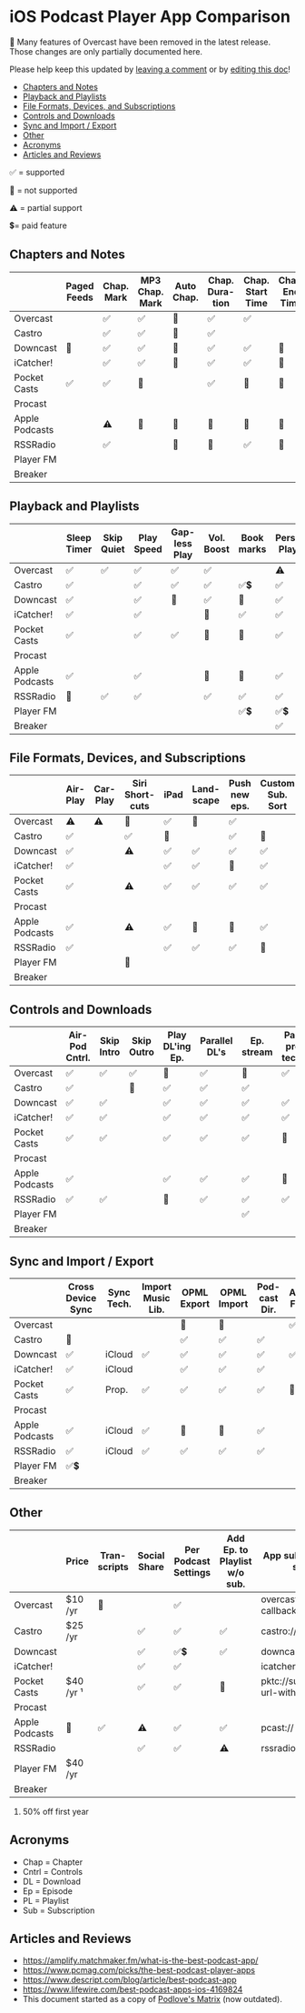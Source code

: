 # iOS Podcast Player App Comparison

🔔 Many features of Overcast have been removed in the latest release. Those changes are only partially documented here.

Please help keep this updated by [leaving a comment](https://github.com/hbmartin/ios-podcast-player-comparison/issues) or by [editing this doc](https://github.com/hbmartin/ios-podcast-player-comparison/edit/main/README.md)!

* [Chapters and Notes](#chapters-and-notes)
* [Playback and Playlists](#playback-and-playlists)
* [File Formats, Devices, and Subscriptions](#file-formats-devices-and-subscriptions)
* [Controls and Downloads](#controls-and-downloads)
* [Sync and Import / Export](#sync-and-import--export)
* [Other](#other)
* [Acronyms](#acronyms)
* [Articles and Reviews](#articles-and-reviews)

✅ = supported

🚫 = not supported

⚠️ = partial support

💲= paid feature

## Chapters and Notes

|                | Paged Feeds | Chap. Mark | MP3 Chap. Mark | Auto Chap. | Chap. Dura-tion | Chap. Start Time | Chap. End Time | Chap. Image | Notes for DL'd | Notes w/o DL |
| -------------- | ----------- | ---------- | -------------- | ---------- | --------------- | ---------------- | -------------- | ----------- | -------------- | ------------ |
| Overcast       |             | ✅          | ✅              | 🚫          | ✅               | ✅                |                | ✅           | ✅              |              |
| Castro         |             | ✅          | ✅              | 🚫          | ✅               |                  |                | ✅           | ✅              | ✅            |
| Downcast       | 🚫           | ✅          | ✅              | 🚫          | ✅               | ✅                | 🚫              | ✅           | ✅              | ✅            |
| iCatcher!      |             | ✅          | ✅              | 🚫          | ✅               | ✅                | 🚫              |             | ✅              | ✅            |
| Pocket Casts   | ✅           | ✅          | 🚫              |            | ✅               | 🚫                | 🚫              | ✅           | ✅              | ✅            |
| Procast        |             |            |                |            |                 |                  |                |             |                |              |
| Apple Podcasts |             | ⚠️          | 🚫              | 🚫          | 🚫               | 🚫                | 🚫              | ✅           | ✅              | 🚫            |
| RSSRadio       |             | ✅          |                | 🚫          | 🚫               | ✅                | 🚫              | ✅           | ✅              | ✅            |
| Player FM      |             |            |                |            |                 |                  |                |             |                |              |
| Breaker        |             |            |                |            |                 |                  |                |             |                |              |

## Playback and Playlists

|                | Sleep Timer | Skip Quiet | Play Speed | Gap-less Play | Vol. Boost | Book marks | Personal Playlist | Personal Smart Playlist | Predef. Smart Playlist |
| -------------- | ----------- | ---------- | ---------- | ------------- | ---------- | ---------- | ----------------- | ----------------------- | ---------------------- |
| Overcast       | ✅           | ✅          | ✅          | ✅             | ✅          |            | ⚠️                 | ⚠️                       |                        |
| Castro         | ✅           |            | ✅          | ✅             | ✅          | ✅💲         | ✅                 | ✅                       | ✅                      |
| Downcast       | ✅           |            | ✅          | 🚫             | ✅          | 🚫          | ✅                 | ✅                       | ✅                      |
| iCatcher!      | ✅           |            | ✅          |               | 🚫          | ✅          | ✅                 | ✅                       | ✅                      |
| Pocket Casts   | ✅           |            | ✅          | ✅             | 🚫          | 🚫          | ✅                 | ✅                       | ✅                      |
| Procast        |             |            |            |               |            |            |                   |                         |                        |
| Apple Podcasts | ✅           |            | ✅          |               | 🚫          | 🚫          | ✅                 | ⚠️                       | ✅                      |
| RSSRadio       | 🚫           | ✅          | ✅          |               | ✅          | ✅          | ✅                 | 🚫                       | ✅                      |
| Player FM      |             |            |            |               |            | ✅💲         | ✅💲                |                         |                        |
| Breaker        |             |            |            |               |            |            | ✅                 |                         |                        |

## File Formats, Devices, and Subscriptions

|                | Air-Play | Car-Play | Siri Short-cuts | iPad | Land-scape | Push new eps. | Custom Sub. Sort | Alpha. Sub. Sort | Video |
| -------------- | -------- | -------- | --------------- | ---- | ---------- | ------------- | ---------------- | ---------------- | ----- |
| Overcast       | ⚠️        | ⚠️        | 🚫               | ✅    | 🚫          | ✅             |                  |                  |       |
| Castro         | ✅        |          | ✅               | 🚫    |            | ✅             | 🚫                | ✅                | 🚫     |
| Downcast       | ✅        |          | ⚠️               | ✅    | ✅          | ✅             | ✅                | ✅                | ✅     |
| iCatcher!      | ✅        |          |                 | ✅    | ✅          | 🚫             | ✅                | ✅                | ✅     |
| Pocket Casts   | ✅        |          | ⚠️               | ✅    | ✅          | ✅             | ✅                | ✅                | ✅     |
| Procast        |          |          |                 |      |            |               |                  |                  |       |
| Apple Podcasts | ✅        |          | ⚠️               | ✅    | 🚫          | 🚫             | ✅                | 🚫                | ✅     |
| RSSRadio       | ✅        |          |                 | ✅    | ✅          | ✅             | 🚫                | ✅                | ✅     |
| Player FM      |          |          | 🚫               |      |            |               |                  |                  |       |
| Breaker        |          |          |                 |      |            |               |                  |                  |       |

## Controls and Downloads

|                | Air-Pod Cntrl. | Skip Intro | Skip Outro | Play DL'ing Ep. | Parallel DL's | Ep. stream | Pass. pro-tected | Auto. DL Opts | Disk Space Mgmt |
| -------------- | -------------- | ---------- | ---------- | --------------- | ------------- | ---------- | ---------------- | ------------- | --------------- |
| Overcast       | ✅              | ✅          | ✅          | 🚫               | ✅             | 🚫          | ✅                |               | 🚫               |
| Castro         | ✅              |            | 🚫          | ✅               | ✅             | ✅          |                  | ✅             | ✅               |
| Downcast       | ✅              | ✅          |            | ✅               | ✅             | ✅          | ✅                | ✅             | ⚠️               |
| iCatcher!      | ✅              | ✅          |            | ✅               | ✅             | ✅          | ✅                | ✅             | ⚠️               |
| Pocket Casts   | ✅              | ✅          |            | ✅               | ✅             | ✅          | 🚫                | ✅             | ✅               |
| Procast        |                |            |            |                 |               |            |                  |               |                 |
| Apple Podcasts | ✅              |            |            | ✅               | ✅             | ✅          | 🚫                | ✅             | 🚫               |
| RSSRadio       | ✅              | ✅          |            | 🚫               | ✅             | ✅          | ✅                | ✅             | 🚫               |
| Player FM      |                |            |            |                 |               | ✅          |                  |               |                 |
| Breaker        |                |            |            |                 |               |            |                  |               |                 |

## Sync and Import / Export

|                  | Cross Device Sync | Sync Tech. | Import Music Lib. | OPML Export | OPML Import | Pod-cast Dir. | Atom Feed |
| ---------------- | ----------------- | ---------- | ----------------- | ----------- | ----------- | ------------- | --------- |
| Overcast         |                   |            |                   | 🚫 | 🚫 |               | ✅ |
| Castro           | 🚫                 |            |                   | ✅           | ✅           | ✅        |           |
| Downcast         | ✅                 | iCloud     | ✅                 | ✅           | ✅           | ✅        | ✅         |
| iCatcher!        | ✅                 | iCloud     |                   | ✅           | ✅           | ✅         |           |
| Pocket Casts     | ✅                 | Prop.      | ✅                 | ✅           | ✅           | ✅        | 🚫         |
| Procast          |                   |            |                   |             |             |               |           |
| Apple Podcasts   | ✅                 | iCloud     | ✅                 | 🚫           | 🚫           | ✅       |           |
| RSSRadio | ✅                 | iCloud     | ✅                 | ✅           | ✅           | ✅        |           |
| Player FM      | ✅💲 |            |                  |            |            |         |           |
| Breaker    |                   |            |                   |             |             |               |           |

## Other

|                | Price     | Tran-scripts | Social Share | Per Podcast Settings | Add Ep. to Playlist w/o sub. | App subscription URI scheme            | Wikidata ID                                            |
| -------------- | --------- | ------------ | ------------ | -------------------- | ---------------------------- | -------------------------------------- | ------------------------------------------------------ |
| Overcast       | $10 /yr   | 🚫            |              | ✅                    |                              | overcast://x-callback-url/add?url=     | [Q20707973](https://www.wikidata.org/wiki/Q20707973)   |
| Castro         | $25 /yr   |              | ✅            | ✅                    | ✅                            | castro://subscribe/                    | [Q100576609](https://www.wikidata.org/wiki/Q100576609) |
| Downcast       |           |              | ✅            | ✅💲                   | ✅                            | downcast://                            |                                                        |
| iCatcher!      |           |              | ✅            | ✅                    |                              | icatcher://                            |                                                        |
| Pocket Casts   | $40 /yr ¹ |              | ✅            | ✅                    | 🚫                            | pktc://subscribe/feed-url-without-http |                                                        |
| Procast        |           |              |              |                      |                              |                                        |                                                        |
| Apple Podcasts | 🚫         | ✅            | ⚠️            | ✅                    | ✅                            | pcast://                               | [Q70058728](https://www.wikidata.org/wiki/Q70058728)   |
| RSSRadio       |           |              | ✅            | ✅                    | ⚠️                            | rssradio://                            |                                                        |
| Player FM      | $40 /yr   |              |              |                      |                              |                                        |                                                        |
| Breaker        |           |              |              |                      |                              |                                        |                                                        |

1. 50% off first year

## Acronyms

* Chap = Chapter
* Cntrl = Controls
* DL = Download
* Ep = Episode
* PL = Playlist
* Sub = Subscription

## Articles and Reviews

* https://amplify.matchmaker.fm/what-is-the-best-podcast-app/
* https://www.pcmag.com/picks/the-best-podcast-player-apps
* https://www.descript.com/blog/article/best-podcast-app
* https://www.lifewire.com/best-podcast-apps-ios-4169824
* This document started as a copy of [Podlove's Matrix](https://docs.google.com/spreadsheets/d/1c2L14UVH1xtN4iDG4awheLbMgPCQgaKEamUauWs1gps/edit?gid=0#gid=0) (now outdated).
